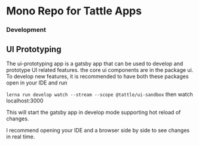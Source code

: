 # Mono Repo for Tattle Apps

### Development 
## UI Prototyping
The ui-prototyping app is a gatsby app that can be used to develop and prototype UI related features.
the core ui components are in the package ui. 
To develop new features, it is recommended to have both these packages open in your IDE and run

```lerna run develop watch --stream --scope @tattle/ui-sandbox```
then watch localhost:3000

This will start the gatsby app in develop mode supporting hot reload of changes. 

I recommend opening your IDE and a browser side by side to see changes in real time.